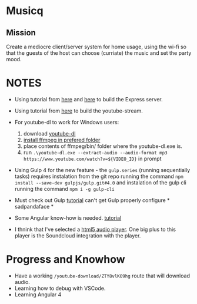 # Musicq

## Mission
Create a mediocre client/server system for home usage,
using the wi-fi so that the guests of the host can choose
(curriate) the music and set the party mood.

NOTES
===========================================================
* Using tutorial from [here](http://mherman.org/blog/2016/11/05/developing-a-restful-api-with-node-and-typescript/#.WTa8GGiGNhE) 
    and [here](http://brianflove.com/2016/11/08/typescript-2-express-node/)
    to build the Express server.

* Using tutorial from [here](http://pauldbergeron.com/articles/streaming-youtube-to-mp3-audio-in-nodejs.html)
    to build the youtube-stream.

* For youtube-dl to work for Windows users:
    1. download [youtube-dl](https://rg3.github.io/youtube-dl/)
    2. [install ffmpeg in prefered folder](https://github.com/adaptlearning/adapt_authoring/wiki/Installing-FFmpeg)
    3. place contents of ffmpeg/bin/ folder where the youtube-dl.exe is.
    4. run `.\youtube-dl.exe --extract-audio --audio-format mp3 https://www.youtube.com/watch?v=${VIDEO_ID}` in prompt

* Using Gulp 4 for the new feature - the `gulp.series` (running sequentially tasks) requires instalation
    from the git repo running the command `npm install --save-dev gulpjs/gulp.git#4.0` and instalation of
    the gulp cli running the command `npm i -g gulp-cli`

* Must check out Gulp [tutorial](https://markgoodyear.com/2014/01/getting-started-with-gulp/)
    can't get Gulp properly configure * sadpandaface * 

* Some Angular know-how is needed. [tutorial](https://www.edureka.co/blog/angular-tutorial/)

* I thnink that I've selected a [html5 audio player](https://521dimensions.com/open-source/amplitudejs).
    One big plus to this player is the Soundcloud integration with the player.

Progress and Knowhow
================================================================
- Have a working `/youtube-download/ZTY8vlKO9hg` route that will download audio.
- Learning how to debug with VSCode.
- Learning Angular 4

